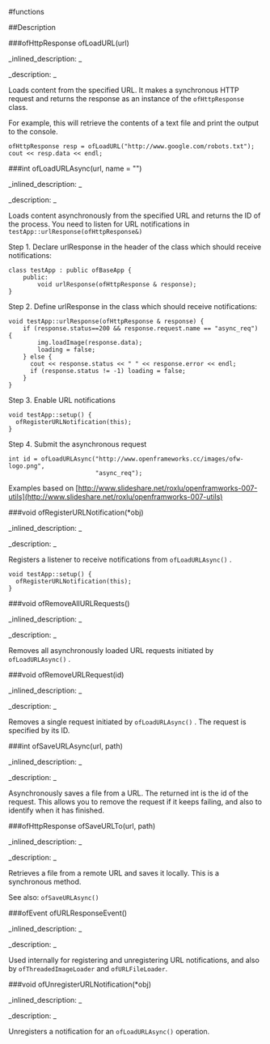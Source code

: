 #functions

##Description





<!----------------------------------------------------------------------------->

###ofHttpResponse ofLoadURL(url)

<!--
_syntax: ofLoadURL(url)_
_name: ofLoadURL_
_returns: ofHttpResponse_
_returns_description: _
_parameters: string url_
_version_started: _
_version_deprecated: _
_summary: _
_constant: False_
_static: False_
_visible: True_
_advanced: False_
-->

_inlined_description: _







_description: _

Loads content from the specified URL. It makes a synchronous HTTP request and returns the response as an instance of the `ofHttpResponse` class.

For example, this will retrieve the contents of a text file and print the output to the console.

~~~~{.cpp}
ofHttpResponse resp = ofLoadURL("http://www.google.com/robots.txt");
cout << resp.data << endl;
~~~~



<!----------------------------------------------------------------------------->

###int ofLoadURLAsync(url, name = "")

<!--
_syntax: ofLoadURLAsync(url, name = "")_
_name: ofLoadURLAsync_
_returns: int_
_returns_description: _
_parameters: string url, string name=""_
_version_started: _
_version_deprecated: _
_summary: _
_constant: False_
_static: False_
_visible: True_
_advanced: False_
-->

_inlined_description: _







_description: _

Loads content asynchronously from the specified URL and
returns the ID of the process. You need to listen for URL notifications
in `testApp::urlResponse(ofHttpResponse&)`


Step 1. Declare urlResponse in the header of the class which should receive
notifications:

~~~~{.cpp}
class testApp : public ofBaseApp {
    public:
        void urlResponse(ofHttpResponse & response);
}
~~~~

Step 2. Define urlResponse in the class which should receive notifications:

~~~~{.cpp}
void testApp::urlResponse(ofHttpResponse & response) {
    if (response.status==200 && response.request.name == "async_req") {
        img.loadImage(response.data);
        loading = false;
    } else {
      cout << response.status << " " << response.error << endl;
      if (response.status != -1) loading = false;
    }
}
~~~~

Step 3. Enable URL notifications

~~~~{.cpp}
void testApp::setup() {
  ofRegisterURLNotification(this);
}
~~~~

Step 4. Submit the asynchronous request
~~~~{.cpp}
int id = ofLoadURLAsync("http://www.openframeworks.cc/images/ofw-logo.png",
                        "async_req");
~~~~

Examples based on [http://www.slideshare.net/roxlu/openframworks-007-utils](http://www.slideshare.net/roxlu/openframworks-007-utils)


<!----------------------------------------------------------------------------->

###void ofRegisterURLNotification(*obj)

<!--
_syntax: ofRegisterURLNotification(*obj)_
_name: ofRegisterURLNotification_
_returns: void_
_returns_description: _
_parameters: T *obj_
_version_started: _
_version_deprecated: _
_summary: _
_constant: False_
_static: False_
_visible: True_
_advanced: False_
-->

_inlined_description: _







_description: _

Registers a listener to receive notifications from `ofLoadURLAsync()` .

~~~~{.cpp}
void testApp::setup() {
  ofRegisterURLNotification(this);
}
~~~~




<!----------------------------------------------------------------------------->

###void ofRemoveAllURLRequests()

<!--
_syntax: ofRemoveAllURLRequests()_
_name: ofRemoveAllURLRequests_
_returns: void_
_returns_description: _
_parameters: _
_version_started: _
_version_deprecated: _
_summary: _
_constant: False_
_static: False_
_visible: True_
_advanced: False_
-->

_inlined_description: _







_description: _


Removes all asynchronously loaded URL requests initiated by
`ofLoadURLAsync()` .




<!----------------------------------------------------------------------------->

###void ofRemoveURLRequest(id)

<!--
_syntax: ofRemoveURLRequest(id)_
_name: ofRemoveURLRequest_
_returns: void_
_returns_description: _
_parameters: int id_
_version_started: _
_version_deprecated: _
_summary: _
_constant: False_
_static: False_
_visible: True_
_advanced: False_
-->

_inlined_description: _







_description: _


Removes a single request initiated by `ofLoadURLAsync()` . The request is
specified by its ID.



<!----------------------------------------------------------------------------->

###int ofSaveURLAsync(url, path)

<!--
_syntax: ofSaveURLAsync(url, path)_
_name: ofSaveURLAsync_
_returns: int_
_returns_description: _
_parameters: string url, string path_
_version_started: _
_version_deprecated: _
_summary: _
_constant: False_
_static: False_
_visible: True_
_advanced: False_
-->

_inlined_description: _







_description: _


Asynchronously saves a file from a URL. The returned int is the id of
the request. This allows you to remove the request if it keeps failing, and also
to identify when it has finished.



<!----------------------------------------------------------------------------->

###ofHttpResponse ofSaveURLTo(url, path)

<!--
_syntax: ofSaveURLTo(url, path)_
_name: ofSaveURLTo_
_returns: ofHttpResponse_
_returns_description: _
_parameters: string url, string path_
_version_started: _
_version_deprecated: _
_summary: _
_constant: False_
_static: False_
_visible: True_
_advanced: False_
-->

_inlined_description: _







_description: _



Retrieves a file from a remote URL and saves it locally. This is a synchronous method.

See also: `ofSaveURLAsync()`




<!----------------------------------------------------------------------------->

###ofEvent ofURLResponseEvent()

<!--
_syntax: ofURLResponseEvent()_
_name: ofURLResponseEvent_
_returns: ofEvent_
_returns_description: _
_parameters: _
_version_started: _
_version_deprecated: _
_summary: _
_constant: False_
_static: False_
_visible: True_
_advanced: False_
-->

_inlined_description: _







_description: _


Used internally for registering and unregistering URL notifications, and
also by `ofThreadedImageLoader` and `ofURLFileLoader`.




<!----------------------------------------------------------------------------->

###void ofUnregisterURLNotification(*obj)

<!--
_syntax: ofUnregisterURLNotification(*obj)_
_name: ofUnregisterURLNotification_
_returns: void_
_returns_description: _
_parameters: T *obj_
_version_started: _
_version_deprecated: _
_summary: _
_constant: False_
_static: False_
_visible: True_
_advanced: False_
-->

_inlined_description: _







_description: _


Unregisters a notification for an `ofLoadURLAsync()` operation.





<!----------------------------------------------------------------------------->

